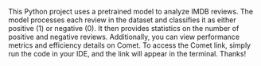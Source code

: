 This Python project uses a pretrained model to analyze IMDB reviews. The model processes each review in the dataset and classifies it as either positive (1) or negative (0). It then provides statistics on the number of positive and negative reviews. Additionally, you can view performance metrics and efficiency details on Comet. To access the Comet link, simply run the code in your IDE, and the link will appear in the terminal. Thanks!
